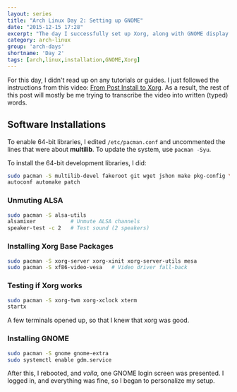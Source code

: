```yaml
---
layout: series
title: "Arch Linux Day 2: Setting up GNOME"
date: "2015-12-15 17:28"
excerpt: "The day I successfully set up Xorg, along with GNOME display manager."
category: arch-linux
group: 'arch-days'
shortname: 'Day 2'
tags: [arch,linux,installation,GNOME,Xorg]
---
```


For this day, I didn't read up on any tutorials or guides. I just followed the
instructions from this video: [From Post Install to Xorg][xorgvid]. As a
result, the rest of this post will mostly be me trying to transcribe the video
into written (typed) words.

## Software Installations

To enable 64-bit libraries, I edited `/etc/pacman.conf` and uncommented the
lines that were about **multilib**. To update the system, use `pacman -Syu`.

To install the 64-bit development libraries, I did:

~~~ sh
sudo pacman -S multilib-devel fakeroot git wget jshon make pkg-config \
autoconf automake patch
~~~


### Unmuting ALSA

~~~ sh
sudo pacman -S alsa-utils
alsamixer           # Unmute ALSA channels
speaker-test -c 2   # Test sound (2 speakers)
~~~


### Installing Xorg Base Packages

~~~ sh
sudo pacman -S xorg-server xorg-xinit xorg-server-utils mesa
sudo pacman -S xf86-video-vesa   # Video driver fall-back
~~~


### Testing if Xorg works

~~~ sh
sudo pacman -S xorg-twm xorg-xclock xterm
startx
~~~

A few terminals opened up, so that I knew that xorg was good.


### Installing GNOME

~~~ sh
sudo pacman -S gnome gnome-extra
sudo systemctl enable gdm.service
~~~

After this, I rebooted, and *voila*, one GNOME login screen was presented. I
logged in, and everything was fine, so I began to personalize my setup.



[xorgvid]: https://www.youtube.com/watch?v=DAmXKDJ3D7M
